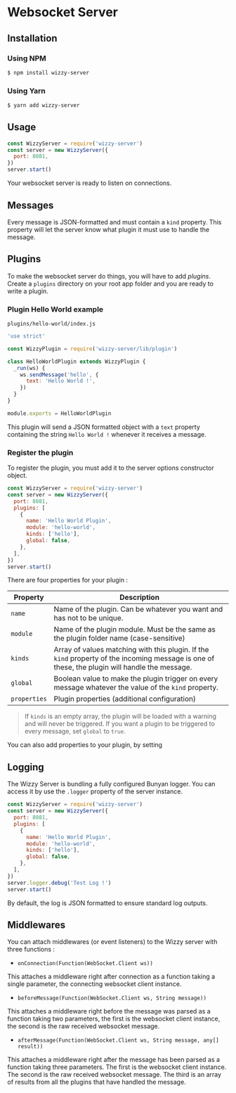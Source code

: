 # Websocket Server

## Installation

### Using NPM

```bash
$ npm install wizzy-server
```

### Using Yarn

```bash
$ yarn add wizzy-server
```

## Usage

```javascript
const WizzyServer = require('wizzy-server')
const server = new WizzyServer({
  port: 8081,
})
server.start()
```

Your websocket server is ready to listen on connections.

## Messages

Every message is JSON-formatted and must contain a `kind` property. This property will let the server know what plugin it must use to handle the message.

## Plugins

To make the websocket server do things, you will have to add _plugins_. Create a `plugins` directory on your root app folder and you are ready to write a plugin.

### Plugin Hello World example

`plugins/hello-world/index.js`

```javascript
'use strict'

const WizzyPlugin = require('wizzy-server/lib/plugin')

class HelloWorldPlugin extends WizzyPlugin {
  _run(ws) {
    ws.sendMessage('hello', {
      text: 'Hello World !',
    })
  }
}

module.exports = HelloWorldPlugin
```

This plugin will send a JSON formatted object with a `text` property containing the string `Hello World !` whenever it receives a message.

### Register the plugin

To register the plugin, you must add it to the server options constructor object.

```javascript
const WizzyServer = require('wizzy-server')
const server = new WizzyServer({
  port: 8081,
  plugins: [
    {
      name: 'Hello World Plugin',
      module: 'hello-world',
      kinds: ['hello'],
      global: false,
    },
  ],
})
server.start()
```

There are four properties for your plugin :

| Property     | Description                                                                                                                                    |
| ------------ | ---------------------------------------------------------------------------------------------------------------------------------------------- |
| `name`       | Name of the plugin. Can be whatever you want and has not to be unique.                                                                         |
| `module`     | Name of the plugin module. Must be the same as the plugin folder name (case-sensitive)                                                         |
| `kinds`      | Array of values matching with this plugin. If the `kind` property of the incoming message is one of these, the plugin will handle the message. |
| `global`     | Boolean value to make the plugin trigger on every message whatever the value of the `kind` property.                                           |
| `properties` | Plugin properties (additional configuration)                                                                                                   |

> If `kinds` is an empty array, the plugin will be loaded with a warning and will never be triggered. If you want a plugin to be triggered to every message, set `global` to `true`.

You can also add properties to your plugin, by setting

## Logging

The Wizzy Server is bundling a fully configured Bunyan logger. You can access it by use the `.logger` property of the server instance.

```javascript
const WizzyServer = require('wizzy-server')
const server = new WizzyServer({
  port: 8081,
  plugins: [
    {
      name: 'Hello World Plugin',
      module: 'hello-world',
      kinds: ['hello'],
      global: false,
    },
  ],
})
server.logger.debug('Test Log !')
server.start()
```

By default, the log is JSON formatted to ensure standard log outputs.

## Middlewares

You can attach middlewares (or event listeners) to the Wizzy server with three functions :

* `onConnection(Function(WebSocket.Client ws))`

This attaches a middleware right after connection as a function taking a single parameter, the connecting websocket client instance.

* `beforeMessage(Function(WebSocket.Client ws, String message))`

This attaches a middleware right before the message was parsed as a function taking two parameters, the first is the websocket client instance, the second is the raw received websocket message.

* `afterMessage(Function(WebSocket.Client ws, String message, any[] result))`

This attaches a middleware right after the message has been parsed as a function taking three parameters.
The first is the websocket client instance.
The second is the raw received websocket message.
The third is an array of results from all the plugins that have handled the message.
